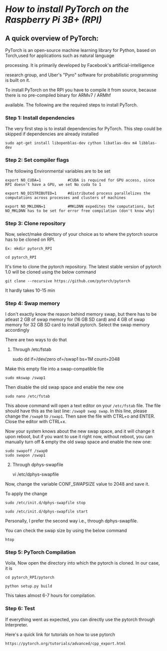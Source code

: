 # *How to install PyTorch on the Raspberry Pi 3B+ (RPI)*

## A quick overview of PyTorch:  

PyTorch is an open-source machine learning library for Python, based on Torch,used for applications such as natural language

processing. It is primarily developed by Facebook's artificial-intelligence 

research group, and Uber's "Pyro" software for probabilistic programming is built on it.

To install PyTorch on the RPI you have to compile it from source, because there is no pre-compiled binary for ARMv7 / ARMhf

available. The following are the required steps to install PyTorch.


### Step 1: Install dependencies 

The very first step is to install dependencies for PyTorch. This step could be skipped if dependencies are already installed

    sudo apt-get install libopenblas-dev cython libatlas-dev m4 libblas-dev
    
### Step 2: Set compiler flags

The following Environmental variables are to be set
    
    export NO_CUDA=1            #CUDA is required for GPU access, since RPI doesn't have a GPU, we set No cuda to 1
    
    export NO_DISTRIBUTED=1     #distributed process parallelizes the computations across processes and clusters of machines
    
    export NO_MKLDNN=1          #MKLDNN expedites the computations, but NO_MKLDNN has to be set for error free compilation (don't know why)
    
### Step 3: Clone repository

Now, select/make directory of your choice as to where the pytorch source has to be cloned on RPI.

    Ex: mkdir pytorch_RPI

    cd pytorch_RPI

It's time to clone the pytorch repository. The latest stable version of pytorch 1.0 will be cloned using the below command

    git clone --recursive https://github.com/pytorch/pytorch

It hardly takes 10-15 min


### Step 4: Swap memory 

I don't exactly know the reason behind memory swap, but there has to be atleast 2 GB of swap memory for (16 GB SD card) and 4 GB of swap memory for 32 GB SD card to install pytorch. Select the swap memory accordingly

There are two ways to do that

1. Through /etc/fstab

    sudo dd if=/dev/zero of=/swap1 bs=1M count=2048

Make this empty file into a swap-compatible file

    sudo mkswap /swap1

Then disable the old swap space and enable the new one

    sudo nano /etc/fstab

This above command will open a text editor on your `/etc/fstab` file. The file should have this as the last line: `/swap0 swap swap`. In this line, please change the `/swap0` to `/swap1`. Then save the file with <key>CTRL</key>+<key>o</key> and <key>ENTER</key>. Close the editor with <key>CTRL</key>+<key>x</key>.

Now your system knows about the new swap space, and it will change it upon reboot, but if you want to use it right now, without reboot, you can manually turn off & empty the old swap space and enable the new one:

    sudo swapoff /swap0
    sudo swapon /swap1

2. Through dphys-swapfile

    vi /etc/dphys-swapfile
    
Now, change the variable CONF_SWAPSIZE value to 2048 and save it.

To apply the change

    sudo /etc/init.d/dphys-swapfile stop
    
    sudo /etc/init.d/dphys-swapfile start


Personally, I prefer the second way i.e., through dphys-swapfile. 

You can check the swap size by using the below command

    htop

### Step 5: PyTorch Compilation

Voila, Now open the directory into which the pytorch is cloned. In our case, it is 

    cd pytorch_RPI/pytorch

    python setup.py build

This takes almost 6-7 hours for compilation. 

### Step 6: Test

If everything went as expected, you can directly use the pytorch through Interpreter. 

Here's a quick link for tutorials on how to use pytorch 

    https://pytorch.org/tutorials/advanced/cpp_export.html
